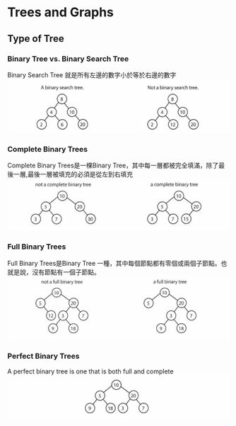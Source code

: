 # Trees and Graphs



## Type of Tree

### Binary Tree vs. Binary Search Tree

Binary Search Tree 就是所有左邊的數字小於等於右邊的數字
<img src = "binary search tree.PNG">



### Complete Binary Trees

Complete Binary Trees是一棵Binary Tree，其中每一層都被完全填滿，除了最後一層,最後一層被填充的必須是從左到右填充
<img src = "complete binary trees.PNG">

### Full Binary Trees

Full Binary Trees是Binary Tree 一種，其中每個節點都有零個或兩個子節點。也就是說，沒有節點有一個子節點。
<img src = "full binary trees.PNG">

### Perfect Binary Trees
A perfect binary tree is one that is both full and complete
<img src = "perfect binary trees.PNG">
